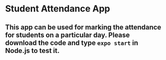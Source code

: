 # Student Attendance App
## This app can be used for marking the attendance for students on a particular day. Please download the code and type `expo start` in Node.js to test it.
